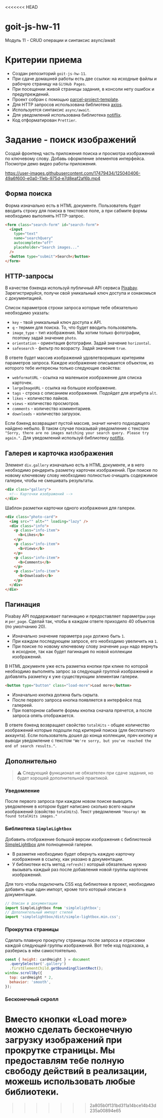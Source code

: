<<<<<<< HEAD
# goit-js-hw-11

Модуль 11 - CRUD операции и синтаксис async/await

# Критерии приема

- Создан репозиторий `goit-js-hw-11`.
- При сдаче домашней работы есть две ссылки: на исходные файлы и рабочую
  страницу на `GitHub Pages`.
- При посещении живой страницы задания, в консоли нету ошибок и предупреждений.
- Проект собран с помощью
  [parcel-project-template](https://github.com/goitacademy/parcel-project-template).
- Для HTTP запросов использована библиотека [axios](https://axios-http.com/).
- Используется синтаксис `async/await`.
- Для уведомлений использована библиотека
  [notiflix](https://github.com/notiflix/Notiflix#readme).
- Код отформатирован `Prettier`.

# Задание - поиск изображений

Создай фронтенд часть приложения поиска и просмотра изображений по ключевому
слову. Добавь оформление элементов интерфейса. Посмотри демо видео работы
приложения.

https://user-images.githubusercontent.com/17479434/125040406-49a6f600-e0a0-11eb-975d-e7d8eaf2af6b.mp4

<!-- Посмотри
[демо видео](https://user-images.githubusercontent.com/17479434/125040406-49a6f600-e0a0-11eb-975d-e7d8eaf2af6b.mp4)
работы приложения. -->

## Форма поиска

Форма изначально есть в HTML документе. Пользователь будет вводить строку для
поиска в текстовое поле, а при сабмите формы необходимо выполнять HTTP-запрос.

```html
<form class="search-form" id="search-form">
  <input
    type="text"
    name="searchQuery"
    autocomplete="off"
    placeholder="Search images..."
  />
  <button type="submit">Search</button>
</form>
```

## HTTP-запросы

В качестве бэкенда используй публичный API сервиса
[Pixabay](https://pixabay.com/api/docs/). Зарегистрируйся, получи свой
уникальный ключ доступа и ознакомься с документацией.

Список параметров строки запроса которые тебе обязательно необходимо указать:

- `key` - твой уникальный ключ доступа к API.
- `q` - термин для поиска. То, что будет вводить пользователь.
- `image_type` - тип изображения. Мы хотим только фотографии, поэтому задай
  значение `photo`.
- `orientation` - ориентация фотографии. Задай значение `horizontal`.
- `safesearch` - фильтр по возрасту. Задай значение `true`.

В ответе будет массив изображений удовлетворивших критериям параметров запроса.
Каждое изображение описывается объектом, из которого тебе интересны только
следующие свойства:

- `webformatURL` - ссылка на маленькое изображение для списка карточек.
- `largeImageURL` - ссылка на большое изображение.
- `tags` - строка с описанием изображения. Подойдет для атрибута `alt`.
- `likes` - количество лайков.
- `views` - количество просмотров.
- `comments` - количество комментариев.
- `downloads` - количество загрузок.

Если бэкенд возвращает пустой массив, значит ничего подходящего найдено небыло.
В таком случае показывай уведомление с текстом
`"Sorry, there are no images matching your search query. Please try again."`.
Для уведомлений используй библиотеку
[notiflix](https://github.com/notiflix/Notiflix#readme).

## Галерея и карточка изображения

Элемент `div.gallery` изначально есть в HTML документе, и в него необходимо
рендерить разметку карточек изображений. При поиске по новому ключевому слову
необходимо полностью очищать содержимое галереи, чтобы не смешивать результаты.

```html
<div class="gallery">
  <!-- Карточки изображений -->
</div>
```

Шаблон разметки карточки одного изображения для галереи.

```html
<div class="photo-card">
  <img src="" alt="" loading="lazy" />
  <div class="info">
    <p class="info-item">
      <b>Likes</b>
    </p>
    <p class="info-item">
      <b>Views</b>
    </p>
    <p class="info-item">
      <b>Comments</b>
    </p>
    <p class="info-item">
      <b>Downloads</b>
    </p>
  </div>
</div>
```

## Пагинация

Pixabay API поддерживает пагинацию и предоставляет параметры `page` и
`per_page`. Сделай так, чтобы в каждом ответе приходило 40 объектов (по
умолчанию 20).

- Изначально значение параметра `page` должно быть `1`.
- При каждом последующем запросе, его необходимо увеличить на `1`.
- При поиске по новому ключевому слову значение `page` надо вернуть в исходное,
  так как будет пагинация по новой коллекции изображений.

В HTML документе уже есть разметка кнопки при клике по которой необходимо
выполнять запрос за следующей группой изображений и добавлять разметку к уже
существующим элементам галереи.

```html
<button type="button" class="load-more">Load more</button>
```

- Изначально кнопка должна быть скрыта.
- После первого запроса кнопка появляется в интерфейсе под галереей.
- При повторном сабмите формы кнопка сначала прячется, а после запроса опять
  отображается.

В ответе бэкенд возвращает свойство `totalHits` - общее количество изображений
которые подошли под критерий поиска (для бесплатного аккаунта). Если
пользователь дошел до конца коллекции, пряч кнопку и выводи уведомление с
текстом `"We're sorry, but you've reached the end of search results."`.

## Дополнительно

> ⚠️ Следующий функционал не обязателен при сдаче задания, но будет хорошей
> дополнительной практикой.

### Уведомление

После первого запроса при каждом новом поиске выводить уведомление в котором
будет написано сколько всего нашли изображений (свойство `totalHits`). Текст
уведомления `"Hooray! We found totalHits images."`

### Библиотека `SimpleLightbox`

Добавить отображение большой версии изображения с библиотекой
[SimpleLightbox](https://simplelightbox.com/) для полноценной галереи.

- В разметке необходимо будет обернуть каждую карточку изображения в ссылку, как
  указано в документации.
- У библиотеки есть метод `refresh()` который обязательно нужно вызывать каждый
  раз после добавления новой группы карточек изображений.

Для того чтобы подключить CSS код библиотеки в проект, необходимо добавить еще
один импорт, кроме того который описан в документации.

```js
// Описан в документации
import SimpleLightbox from 'simplelightbox';
// Дополнительный импорт стилей
import 'simplelightbox/dist/simple-lightbox.min.css';
```

### Прокрутка страницы

Сделать плавную прокрутку страницы после запроса и отрисовки каждой следующей
группы изображений. Вот тебе код подсказка, а разберись в нём самостоятельно.

```js
const { height: cardHeight } = document
  .querySelector('.gallery')
  .firstElementChild.getBoundingClientRect();
window.scrollBy({
  top: cardHeight * 2,
  behavior: 'smooth',
});
```

### Бесконечный скролл

Вместо кнопки «Load more» можно сделать бесконечную загрузку изображений при
прокрутке страницы. Мы предоставлям тебе полную свободу действий в реализации,
можешь использовать любые библиотеки.
=======

>>>>>>> 2a805b0f131bd311a14bce14b43d235a00894e65
